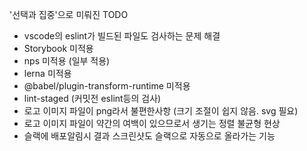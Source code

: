'선택과 집중'으로 미뤄진 TODO

- vscode의 eslint가 빌드된 파일도 검사하는 문제 해결
- Storybook 미적용
- nps 미적용 (일부 적용)
- lerna 미적용
- @babel/plugin-transform-runtime 미적용
- lint-staged (커밋전 eslint등의 검사)
- 로고 이미지 파일이 png라서 불편한사항 (크기 조절이 쉽지 않음. svg 필요)
- 로고 이미지 파일이 약간의 여백이 있으므로서 생기는 정렬 불균형 현상
- 슬랙에 배포알림시 결과 스크린샷도 슬랙으로 자동으로 올라가는 기능